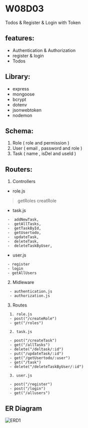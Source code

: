 # W08D03
Todos & Register & Login with  Token

## features:
- Authentication & Authorization
- register & login
- Todos

## Library:
- express
- mongoose
- bcrypt
- dotenv
- jsonwebtoken
- nodemon

## Schema:
1. Role
    ( role and permission )
2. User
   ( email , password and role )
3. Task
   ( name , isDel and useId )

## Routers:

1. Controllers

  - role.js 

  > getRoles
  > creatRole

  - task.js
```
 -  addNewTask, 
 -  getAllTasks, 
 -  getTaskById, 
 -  getUsertodo, 
 -  updateTask, 
 -  deleteTask, 
 -  deleteTaskByUser, 
```
  - user.js
```
 - register
 - login
 - getAllUsers
```
2. Midleware
```
  - authentication.js
  - authorization.js
```
3. Routes
```
  1. role.js 
  - post("/createRole")
  - get("/roles")

  2. task.js

  - post("/createTask")
  - get("/allTasks")
  - delete("/deltask/:id")
  - put("/updateTask/:id")
  - get("/getUsertodo/:user")
  - get("/task")
  - delete("/deleteTaskByUser/:id")

  3. user.js

  - post("/register")
  - post("/login")
  - get("/allusers")
```
## ER Diagram

![ERD1](https://user-images.githubusercontent.com/92247926/145243186-146915c9-2975-4cba-a82b-26092982b8d1.png)


